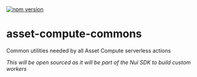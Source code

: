 <!--- when a new release happens, the VERSION and URL in the badge have to be manually updated because it's a private registry --->
[![npm version](https://img.shields.io/badge/%40nui%2Fasset--compute--commons-9.0.0-blue.svg)](https://artifactory.corp.adobe.com/artifactory/npm-nui-release/@nui/asset-compute-commons/-/@nui/asset-compute-commons-9.0.0.tgz)

# asset-compute-commons
Common utilities needed by all Asset Compute serverless actions

_This will be open sourced as it will be part of the Nui SDK to build custom workers_

